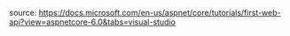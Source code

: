 source: https://docs.microsoft.com/en-us/aspnet/core/tutorials/first-web-api?view=aspnetcore-6.0&tabs=visual-studio
